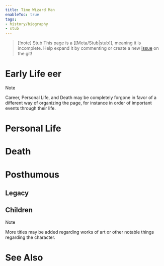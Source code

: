 ```yaml
---
title: Time Wizard Man
enableToc: true
tags:
- history/biography
- stub
---
```


> [!note] Stub
> This page is a [[Meta/Stub|stub]], meaning it is incomplete. Help expand it by commenting or create a new [issue](https://github.com/RagtimeGal/quartz--encyclopedia-mysenvaria/issues/new/choose) on the git!


# Early Life [](Meta/Stubs.md)eer

> [!note]
> Career, Personal Life, and Death may be completely forgone in favor of a different way of organizing the page, for instance in order of important events through their life.


# Personal Life

# Death

# Posthumous
## Legacy

## Children

> [!note]
> More titles may be added regarding works of art or other notable things regarding the character.

# See Also
